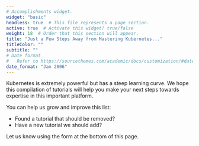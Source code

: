 ```yaml
---
# Accomplishments widget.
widget: "basic"  
headless: true  # This file represents a page section.
active: true  # Activate this widget? true/false
weight: 18  # Order that this section will appear.
title: "Just a Few Steps Away from Mastering Kubernetes..."
titleColor: ""
subtitle: ""
# Date format
#   Refer to https://sourcethemes.com/academic/docs/customization/#date-format
date_format: "Jan 2006"
---
```

Kubernetes is extremely powerful but has a steep learning curve. We hope this compilation of tutorials will help you make your next steps towards expertise in this important platform. 

You can help us grow and improve this list:

* Found a tutorial that should be removed?
* Have a new tutorial we should add?

Let us know using the form at the bottom of this page.